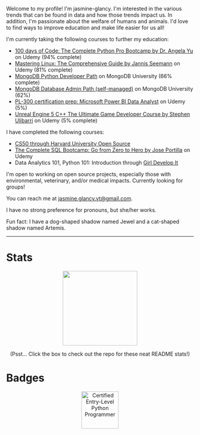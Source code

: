 Welcome to my profile! I'm jasmine-glancy. I'm interested in the various trends that can be found in data and how those trends impact us. 
In addition, I'm passionate about the welfare of humans and animals. I'd love to find ways to improve education and make life easier for us all! 

I'm currently taking the following courses to further my education:
- [100 days of Code: The Complete Python Pro Bootcamp by Dr. Angela Yu](https://www.udemy.com/course/100-days-of-code) on Udemy (94% complete)
- [Mastering Linux: The Comprehensive Guide by Jannis Seemann](https://www.udemy.com/course/mastering-linux/) on Udemy (81% complete)
- [MongoDB Python Developer Path](https://learn.mongodb.com/learn/learning-path/mongodb-python-developer-path) on MongoDB University (66% complete)
- [MongoDB Database Admin Path (self-managed)](https://learn.mongodb.com/learn/learning-path/mongodb-database-admin-self-managed-path) on MongoDB University (62%)
- [PL-300 certification prep: Microsoft Power BI Data Analyst](https://www.udemy.com/course/70-778-analyzing-and-visualizing-data-with-power-bi/) on Udemy (5%)
- [Unreal Engine 5 C++ The Ultimate Game Developer Course by Stephen Ulibarri](https://www.udemy.com/course/unreal-engine-5-the-ultimate-game-developer-course/) on Udemy (5% complete)

I have completed the following courses:
- [CS50 through Harvard University Open Source](https://pll.harvard.edu/course/cs50-introduction-computer-science)
- [The Complete SQL Bootcamp: Go from Zero to Hero by Jose Portilla](https://www.udemy.com/course/the-complete-sql-bootcamp/) on Udemy
- Data Analytics 101, Python 101: Introduction through [Girl Develop It](https://girldevelopit.com/)

I'm open to working on open source projects, especially those with environmental, veterinary, and/or medical impacts. Currently looking for groups!

You can reach me at jasmine.glancy.vt@gmail.com.

I have no strong preference for pronouns, but she/her works. 

Fun fact: I have a dog-shaped shadow named Jewel and a cat-shaped shadow named Artemis. 

---

# Stats

<p align="center">
  <a href="https://git.io/streak-stats">
    <img height=200 align="center" src="https://github-readme-streak-stats-jasmine-glancys-projects.vercel.app/?user=jasmine-glancy&card_width=400&theme=dracula" />
  </a>
</p>
<p align="center">
  (Psst... Click the box to check out the repo for these neat README stats!)
</p>


# Badges

<p align="center">
  <a href="https://www.credly.com/badges/8c4fe528-507a-4f37-98d0-c0ca9a3d2aeb/public_url">
    <img src="https://i.imgur.com/y0tue6f.png" width="100" height="100" alt="Certified Entry-Level Python Programmer"/>
  </a>
</p>
